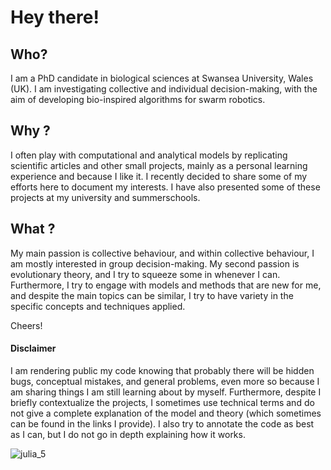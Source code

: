# Hey there! 

## Who?
I am a PhD candidate in biological sciences at Swansea University, Wales (UK). I am investigating collective and individual decision-making, with the aim of developing bio-inspired algorithms for swarm robotics. 

## Why ?

I often play with computational and analytical models by replicating scientific articles and other small projects, mainly as a personal learning experience and because I like it. I recently decided to share some of my efforts here to document my interests. I have also presented some of these projects at my university and summerschools. 

## What ?

My main passion is collective behaviour, and within collective behaviour, I am mostly interested in group decision-making. My second passion is evolutionary theory, and I try to squeeze some in whenever I can. Furthermore, I try to engage with models and methods that are new for me, and despite the main topics can be similar, I try to have variety in the specific concepts and techniques applied. 

Cheers! 

#### Disclaimer
I am rendering public my code knowing that probably there will be hidden bugs, conceptual mistakes, and general problems, even more so because I am sharing things I am still learning about by myself. Furthermore, despite I briefly contextualize the projects, I sometimes use technical terms and do not give a complete explanation of the model and theory (which sometimes can be found in the links I provide). I also try to annotate the code as best as I can, but I do not go in depth explaining how it works.

![julia_5](https://github.com/user-attachments/assets/f0f43aa9-1f9c-4c6a-98fe-31348a9be090)
